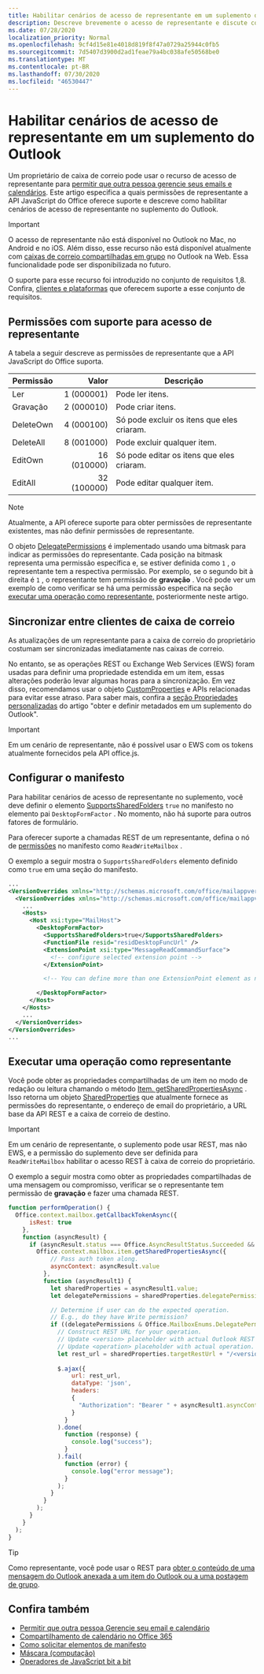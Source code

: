```yaml
---
title: Habilitar cenários de acesso de representante em um suplemento do Outlook
description: Descreve brevemente o acesso de representante e discute como configurar o suporte a suplementos.
ms.date: 07/28/2020
localization_priority: Normal
ms.openlocfilehash: 9cf4d15e81e4018d819f8f47a0729a25944c0fb5
ms.sourcegitcommit: 7d5407d3900d2ad1feae79a4bc038afe50568be0
ms.translationtype: MT
ms.contentlocale: pt-BR
ms.lasthandoff: 07/30/2020
ms.locfileid: "46530447"
---
```

# <a name="enable-delegate-access-scenarios-in-an-outlook-add-in"></a>Habilitar cenários de acesso de representante em um suplemento do Outlook

Um proprietário de caixa de correio pode usar o recurso de acesso de representante para [permitir que outra pessoa gerencie seus emails e calendários](https://support.office.com/article/allow-someone-else-to-manage-your-mail-and-calendar-41c40c04-3bd1-4d22-963a-28eafec25926). Este artigo especifica a quais permissões de representante a API JavaScript do Office oferece suporte e descreve como habilitar cenários de acesso de representante no suplemento do Outlook.

> [!IMPORTANT]
> O acesso de representante não está disponível no Outlook no Mac, no Android e no iOS. Além disso, esse recurso não está disponível atualmente com [caixas de correio compartilhadas em grupo](/microsoft-365/admin/create-groups/compare-groups?view=o365-worldwide#shared-mailboxes) no Outlook na Web. Essa funcionalidade pode ser disponibilizada no futuro.
>
> O suporte para esse recurso foi introduzido no conjunto de requisitos 1,8. Confira, [clientes e plataformas](../reference/requirement-sets/outlook-api-requirement-sets.md#requirement-sets-supported-by-exchange-servers-and-outlook-clients) que oferecem suporte a esse conjunto de requisitos.

## <a name="supported-permissions-for-delegate-access"></a>Permissões com suporte para acesso de representante

A tabela a seguir descreve as permissões de representante que a API JavaScript do Office suporta.

|Permissão|Valor|Descrição|
|---|---:|---|
|Ler|1 (000001)|Pode ler itens.|
|Gravação|2 (000010)|Pode criar itens.|
|DeleteOwn|4 (000100)|Só pode excluir os itens que eles criaram.|
|DeleteAll|8 (001000)|Pode excluir qualquer item.|
|EditOwn|16 (010000)|Só pode editar os itens que eles criaram.|
|EditAll|32 (100000)|Pode editar qualquer item.|

> [!NOTE]
> Atualmente, a API oferece suporte para obter permissões de representante existentes, mas não definir permissões de representante.

O objeto [DelegatePermissions](/javascript/api/outlook/office.mailboxenums.delegatepermissions) é implementado usando uma bitmask para indicar as permissões do representante. Cada posição na bitmask representa uma permissão específica e, se estiver definida como `1` , o representante tem a respectiva permissão. Por exemplo, se o segundo bit à direita é `1` , o representante tem permissão de **gravação** . Você pode ver um exemplo de como verificar se há uma permissão específica na seção [executar uma operação como representante,](#perform-an-operation-as-delegate) posteriormente neste artigo.

## <a name="sync-across-mailbox-clients"></a>Sincronizar entre clientes de caixa de correio

As atualizações de um representante para a caixa de correio do proprietário costumam ser sincronizadas imediatamente nas caixas de correio.

No entanto, se as operações REST ou Exchange Web Services (EWS) foram usadas para definir uma propriedade estendida em um item, essas alterações poderão levar algumas horas para a sincronização. Em vez disso, recomendamos usar o objeto [CustomProperties](/javascript/api/outlook/office.customproperties) e APIs relacionadas para evitar esse atraso. Para saber mais, confira a [seção Propriedades personalizadas](metadata-for-an-outlook-add-in.md#custom-data-per-item-in-a-mailbox-custom-properties) do artigo "obter e definir metadados em um suplemento do Outlook".

> [!IMPORTANT]
> Em um cenário de representante, não é possível usar o EWS com os tokens atualmente fornecidos pela API office.js.

## <a name="configure-the-manifest"></a>Configurar o manifesto

Para habilitar cenários de acesso de representante no suplemento, você deve definir o elemento [SupportsSharedFolders](../reference/manifest/supportssharedfolders.md) `true` no manifesto no elemento pai `DesktopFormFactor` . No momento, não há suporte para outros fatores de formulário.

Para oferecer suporte a chamadas REST de um representante, defina o nó de [permissões](../reference/manifest/permissions.md) no manifesto como `ReadWriteMailbox` .

O exemplo a seguir mostra o `SupportsSharedFolders` elemento definido como `true` em uma seção do manifesto.

```XML
...
<VersionOverrides xmlns="http://schemas.microsoft.com/office/mailappversionoverrides" xsi:type="VersionOverridesV1_0">
  <VersionOverrides xmlns="http://schemas.microsoft.com/office/mailappversionoverrides/1.1" xsi:type="VersionOverridesV1_1">
    ...
    <Hosts>
      <Host xsi:type="MailHost">
        <DesktopFormFactor>
          <SupportsSharedFolders>true</SupportsSharedFolders>
          <FunctionFile resid="residDesktopFuncUrl" />
          <ExtensionPoint xsi:type="MessageReadCommandSurface">
            <!-- configure selected extension point -->
          </ExtensionPoint>

          <!-- You can define more than one ExtensionPoint element as needed -->

        </DesktopFormFactor>
      </Host>
    </Hosts>
    ...
  </VersionOverrides>
</VersionOverrides>
...
```

## <a name="perform-an-operation-as-delegate"></a>Executar uma operação como representante

Você pode obter as propriedades compartilhadas de um item no modo de redação ou leitura chamando o método [Item. getSharedPropertiesAsync](../reference/objectmodel/preview-requirement-set/office.context.mailbox.item.md#methods) . Isso retorna um objeto [SharedProperties](/javascript/api/outlook/office.sharedproperties) que atualmente fornece as permissões do representante, o endereço de email do proprietário, a URL base da API REST e a caixa de correio de destino.

> [!IMPORTANT]
> Em um cenário de representante, o suplemento pode usar REST, mas não EWS, e a permissão do suplemento deve ser definida para `ReadWriteMailbox` habilitar o acesso REST à caixa de correio do proprietário.

O exemplo a seguir mostra como obter as propriedades compartilhadas de uma mensagem ou compromisso, verificar se o representante tem permissão de **gravação** e fazer uma chamada REST.

```js
function performOperation() {
  Office.context.mailbox.getCallbackTokenAsync({
      isRest: true
    },
    function (asyncResult) {
      if (asyncResult.status === Office.AsyncResultStatus.Succeeded && asyncResult.value !== "") {
        Office.context.mailbox.item.getSharedPropertiesAsync({
            // Pass auth token along.
            asyncContext: asyncResult.value
          },
          function (asyncResult1) {
            let sharedProperties = asyncResult1.value;
            let delegatePermissions = sharedProperties.delegatePermissions;

            // Determine if user can do the expected operation.
            // E.g., do they have Write permission?
            if ((delegatePermissions & Office.MailboxEnums.DelegatePermissions.Write) != 0) {
              // Construct REST URL for your operation.
              // Update <version> placeholder with actual Outlook REST API version e.g. "v2.0".
              // Update <operation> placeholder with actual operation.
              let rest_url = sharedProperties.targetRestUrl + "/<version>/users/" + sharedProperties.targetMailbox + "/<operation>";
  
              $.ajax({
                  url: rest_url,
                  dataType: 'json',
                  headers:
                  {
                    "Authorization": "Bearer " + asyncResult1.asyncContext
                  }
                }
              ).done(
                function (response) {
                  console.log("success");
                }
              ).fail(
                function (error) {
                  console.log("error message");
                }
              );
            }
          }
        );
      }
    }
  );
}
```

> [!TIP]
> Como representante, você pode usar o REST para [obter o conteúdo de uma mensagem do Outlook anexada a um item do Outlook ou a uma postagem de grupo](/graph/outlook-get-mime-message#get-mime-content-of-an-outlook-message-attached-to-an-outlook-item-or-group-post).

## <a name="see-also"></a>Confira também

- [Permitir que outra pessoa Gerencie seu email e calendário](https://support.office.com/article/allow-someone-else-to-manage-your-mail-and-calendar-41c40c04-3bd1-4d22-963a-28eafec25926)
- [Compartilhamento de calendário no Office 365](https://support.office.com/article/calendar-sharing-in-office-365-b576ecc3-0945-4d75-85f1-5efafb8a37b4)
- [Como solicitar elementos de manifesto](../develop/manifest-element-ordering.md)
- [Máscara (computação)](https://en.wikipedia.org/wiki/Mask_(computing))
- [Operadores de JavaScript bit a bit](https://www.w3schools.com/js/js_bitwise.asp)